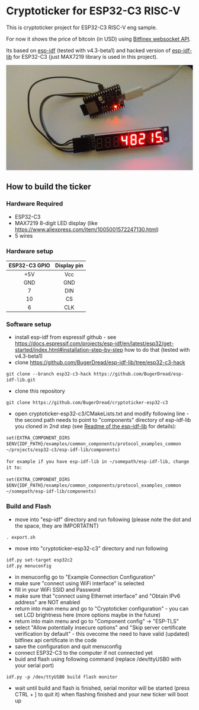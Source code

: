# Cryptoticker for ESP32-C3 RISC-V

This is cryptoticker project for ESP32-C3 RISC-V eng sample. 

For now it shows the price of bitcoin (in USD) using [Bitfinex websocket API](https://docs.bitfinex.com/docs/ws-public).

Its based on [esp-idf](https://github.com/espressif/esp-idf) (tested with v4.3-beta1) and hacked version of [esp-idf-lib](https://github.com/BugerDread/esp-idf-lib/tree/esp32-c3-hack) for ESP32-C3 (just MAX7219 library is used in this project).

![foto](./foto-small.jpg)

## How to build the ticker

### Hardware Required

- ESP32-C3
- MAX7219 8-digit LED display (like https://www.aliexpress.com/item/1005001572247130.html)
- 5 wires

### Hardware setup

| ESP32-C3 GPIO | Display pin |
|:-------------:|:-----------:|
|      +5V      |     Vcc     |
|      GND      |     GND     |
|       7       |     DIN     |
|      10       |     CS      |
|       6       |     CLK     |

### Software setup

- install esp-idf from espressif github - see https://docs.espressif.com/projects/esp-idf/en/latest/esp32/get-started/index.html#installation-step-by-step how to do that (tested with v4.3-beta1) 
- clone https://github.com/BugerDread/esp-idf-lib/tree/esp32-c3-hack
```
git clone --branch esp32-c3-hack https://github.com/BugerDread/esp-idf-lib.git
```
- clone this repository
```
git clone https://github.com/BugerDread/cryptoticker-esp32-c3
```
- open cryptoticker-esp32-c3/CMakeLists.txt and modify following line - the second path needs to point to "components" directory of esp-idf-lib you cloned in 2nd step (see [Readme of the esp-idf-lib](https://github.com/espressif/esp-idf/blob/master/README.md) for details):
```
set(EXTRA_COMPONENT_DIRS $ENV{IDF_PATH}/examples/common_components/protocol_examples_common ~/projects/esp32-c3/esp-idf-lib/components)

for example if you have esp-idf-lib in ~/somepath/esp-idf-lib, change it to:

set(EXTRA_COMPONENT_DIRS $ENV{IDF_PATH}/examples/common_components/protocol_examples_common ~/somepath/esp-idf-lib/components)
```

### Build and Flash

- move into "esp-idf" directory and run following (please note the dot and the space, they are IMPORTATNT)
```
. export.sh
```
- move into "cryptoticker-esp32-c3" directory and run following
```
idf.py set-target esp32c2
idf.py menuconfig
```
- in menuconfig go to "Example Connection Configuration"
- make sure "connect using WiFi interface" is selected
- fill in your WiFi SSID and Password
- make sure that "connect using Ethernet interface" and "Obtain IPv6 address" are NOT enabled
- return into main menu and go to "Cryptoticker configuration" - you can set LCD brightness here (more options maybe in the future)
- return into main menu and go to "Component config" -> "ESP-TLS"
- select "Allow potentially insecure options" and "Skip server certificate verification by default" - this ovecome the need to have valid (updated) bitfinex api certificate in the code
- save the configuration and quit menuconfig
- connect ESP32-C3 to the computer if not connected yet
- buid and flash using following command (replace /dev/ttyUSB0 with your serial port)
```
idf.py -p /dev/ttyUSB0 build flash monitor
```
- wait until build and flash is finished, serial monitor will be started (press CTRL + ] to quit it) when flashing finished and your new ticker will boot up

